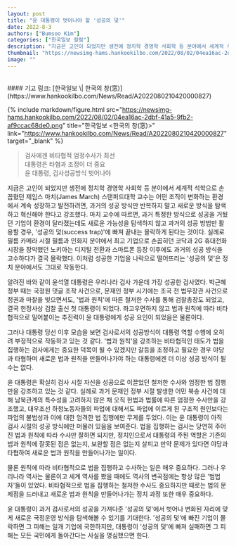 ```yaml
---
layout: post
title: "윤 대통령이 벗어나야 할 '성공의 덫'"
date: 2022-8-3
authors: ["Bumsoo Kim"]
categories: ["한국일보 칼럼"]
description: "지금은 고인이 되었지만 생전에 정치학 경영학 사회학 등 분야에서 세계적 석학으로 손꼽혔던 제임스 마치(James March) 스탠퍼드대학 교수는 어떤 조직이 변화하는 환경에서 계속 성장하고 발전하려면, 과거의 성공 방식만 반복하지 말고 새로운 방식을 탐색하고 혁신해야 한다고 강조했다."
thumbnail: "https://newsimg-hams.hankookilbo.com/2022/08/02/04ea16ac-2dbf-41a5-9fb2-af9ccac68de0.png"
image: ""
---
```


<br>
#### 기고 링크: [한국일보 \| 한국의 창(窓)](https://www.hankookilbo.com/News/Read/A2022080210420000827)

{% include markdown/figure.html src="https://newsimg-hams.hankookilbo.com/2022/08/02/04ea16ac-2dbf-41a5-9fb2-af9ccac68de0.png" title="한국일보 <한국의 창(窓)>" link="https://www.hankookilbo.com/News/Read/A2022080210420000827" target="_blank" %}

> 검사에겐 비타협적 엄정수사가 최선 <br> 대통령은 타협과 조정이 더 중요 <br> 윤 대통령, 검사성공방식 벗어나야

지금은 고인이 되었지만 생전에 정치학 경영학 사회학 등 분야에서 세계적 석학으로 손꼽혔던 제임스 마치(James March) 스탠퍼드대학 교수는 어떤 조직이 변화하는 환경에서 계속 성장하고 발전하려면, 과거의 성공 방식만 반복하지 말고 새로운 방식을 탐색하고 혁신해야 한다고 강조했다. 마치 교수에 따르면, 과거 특정한 방식으로 성공을 거뒀던 기업이 환경이 달라졌는데도 새로운 가능성을 탐색하지 않고 과거의 성공 방법만 활용할 경우, '성공의 덫(success trap)'에 빠져 끝내는 몰락하게 된다는 것이다. 실례로 필름 카메라 시절 필름과 인화지 분야에서 최고 기업으로 손꼽히던 코닥과 2G 휴대전화 시장을 장악했던 노키아는 디지털 전환과 스마트폰 등장 이후에도 과거의 성공 방식을 고수하다가 결국 몰락했다. 이처럼 성공한 기업을 나락으로 떨어뜨리는 '성공의 덫'은 정치 분야에서도 그대로 작동한다.

알려진 바와 같이 윤석열 대통령은 우리나라 검사 가운데 가장 성공한 검사였다. 박근혜 정부 때는 국정원 댓글 조작 사건으로, 문재인 정부 시기에는 조국 전 법무장관 사건으로 정권과 마찰을 빚으면서도, '법과 원칙'에 따른 철저한 수사를 통해 검찰총장도 되었고, 결국 헌정사상 검찰 출신 첫 대통령이 되었다. 좌고우면하지 않고 법과 원칙에 따라 비타협적으로 밀어붙이는 추진력이 윤 대통령에게 성공 요인이 되었음은 물론이다.

그러나 대통령 당선 이후 모습을 보면 검사로서의 성공방식이 대통령 역할 수행에 오히려 부정적으로 작동하고 있는 것 같다. '법과 원칙'을 강조하는 비타협적인 태도가 법을 집행하는 검사에게는 중요한 덕목이 될 수 있겠지만 갈등을 조정하고 필요한 경우 야당과 타협하며 새로운 법과 원칙을 만들어나가야 하는 대통령에겐 더 이상 성공 방식이 될 수는 없다.

윤 대통령은 확실히 검사 시절 자신을 성공으로 이끌었던 철저한 수사와 엄정한 법 집행만을 강조하고 있는 것 같다. 실례로 과거 문재인 정부 시절 발생한 어민 북송 사건에 대해 남북관계의 특수성을 고려하지 않은 채 오직 헌법과 법률에 따른 엄정한 수사만을 강조했고, 대우조선 하청노동자들의 파업에 대해서도 파업에 이르게 된 구조적 원인보다는 파업의 불법성과 이에 대한 엄격한 법 집행에만 무게를 두었다. 이는 윤 대통령이 아직 검사 시절의 성공 방식에만 머물러 있음을 보여준다. 법을 집행하는 검사는 당연히 주어진 법과 원칙에 따라 수사만 잘하면 되지만, 정치인으로서 대통령의 주된 역할은 기존의 법과 원칙에 잘못된 점은 없는지, 보완할 점은 없는지 살피고 만약 문제가 있다면 야당과 타협하여 새로운 법과 원칙을 만들어나가는 일이다.

물론 원칙에 따라 비타협적으로 법을 집행하고 수사하는 일은 매우 중요하다. 그러나 우리나라 역사는 물론이고 세계 역사를 봤을 때에도 역사의 변곡점에는 항상 많은 '범법자'들이 있었다. 비타협적으로 법을 집행하는 철저한 수사도 중요하지만 때로는 법의 문제점을 드러내고 새로운 법과 원칙을 만들어나가는 정치 과정 또한 매우 중요하다.

윤 대통령이 과거 검사로서의 성공을 가져다준 '성공의 덫'에서 벗어나 변화된 자리에 맞게 새로운 국정운영 방식을 탐색해볼 수 있기를 기대한다. '성공의 덫'에 빠진 기업이 몰락하면 그 피해는 일개 기업에 국한하지만, 대통령이 '성공의 덫'에 빠져 실패하면 그 피해는 모든 국민에게 돌아간다는 사실을 명심했으면 한다.

<br>
